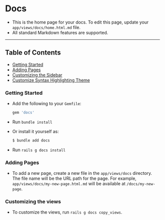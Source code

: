 # Docs

- This is the home page for your docs.  To edit this page, update your `app/views/docs/home.html.md` file.
- All standard Markdown features are supported.

---

## Table of Contents
  - [Getting Started](#getting-started)
  - [Adding Pages](#adding-pages)
  - [Customizing the Sidebar](#customizing-the-sidebar)
  - [Customize Syntax Highlighting Theme](#customize-syntax-highlighting-theme)

### <span id="getting-started">Getting Started</span>

  - Add the following to your `Gemfile`:

    ```ruby
    gem 'docs'
    ```
  - Run `bundle install`
  - Or install it yourself as:

    ```bash
    $ bundle add docs
    ```
  - Run `rails g docs install`


### <span id="adding-pages">Adding Pages</span>

- To add a new page, create a new file in the `app/views/docs` directory.  The file name will be the URL path for the page.  For example, `app/views/docs/my-new-page.html.md` will be available at `/docs/my-new-page`.

### <span id="customizing-the-views">Customizing the views</span>

- To customize the views, run `rails g docs copy_views`.
